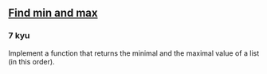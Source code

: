 <h2><a href=https://www.codewars.com/kata/57a1ae8c7cb1f31e4e000130/train/javascript target="_blank">Find min and max</a></h2><h3>7 kyu</h3><p>Implement a function that returns the minimal and the maximal value of a list (in this order).</p>